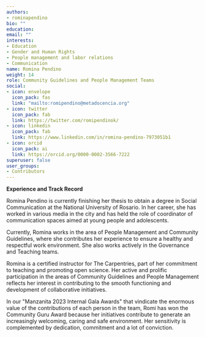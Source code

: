 ```yaml
---
authors:
- rominapendino
bio: ""
education:
email: ""
interests:
- Education
- Gender and Human Rights
- People management and labor relations
- Communication
name: Romina Pendino
weight: 14
role: Community Guidelines and People Management Teams
social:
- icon: envelope
  icon_pack: fas
  link: "mailto:romipendino@metadocencia.org"
- icon: twitter
  icon_pack: fab
  link: https://twitter.com/romipendinok/
- icon: linkedin
  icon_pack: fab
  link: https://www.linkedin.com/in/romina-pendino-7973051b1
- icon: orcid
  icon_pack: ai
  link: https://orcid.org/0000-0002-3566-7222
superuser: false
user_groups:
- Contributors
---
```


**Experience and Track Record**

Romina Pendino is currently finishing her thesis to obtain a degree in Social Communication at the National University of Rosario. In her career, she has worked in various media in the city and has held the role of coordinator of communication spaces aimed at young people and adolescents.

Currently, Romina works in the area of People Management and Community Guidelines, where she contributes her experience to ensure a healthy and respectful work environment. She also works actively in the Governance and Teaching teams.

Romina is a certified instructor for The Carpentries, part of her commitment to teaching and promoting open science. Her active and prolific participation in the areas of Community Guidelines and People Management reflects her interest in contributing to the smooth functioning and development of collaborative initiatives.


In our "Manzanita 2023 Internal Gala Awards" that vindicate the enormous value of the contributions of each person in the team, Romi has won the Community Guru Award because her initiatives contribute to generate an increasingly welcoming, caring and safe environment. Her sensitivity is complemented by dedication, commitment and a lot of conviction.

